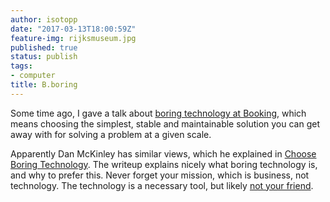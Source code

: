 ```yaml
---
author: isotopp
date: "2017-03-13T18:00:59Z"
feature-img: rijksmuseum.jpg
published: true
status: publish
tags:
- computer
title: B.boring
---
```

Some time ago, I gave a talk about
[boring technology at Booking](https://www.slideshare.net/mobile/isotopp/boring-dot-com-the-virtues-of-boring-technology),
which means choosing the simplest, stable and maintainable solution you can
get away with for solving a problem at a given scale.

Apparently Dan McKinley has similar views, which he explained in
[Choose Boring Technology](http://mcfunley.com/choose-boring-technology). The
writeup explains nicely what boring technology is, and why to prefer this.
Never forget your mission, which is business, not technology. The technology
is a necessary tool, but likely
[not your friend](https://www.slideshare.net/mobile/isotopp/be-simple-be-boring-be-obvious).
